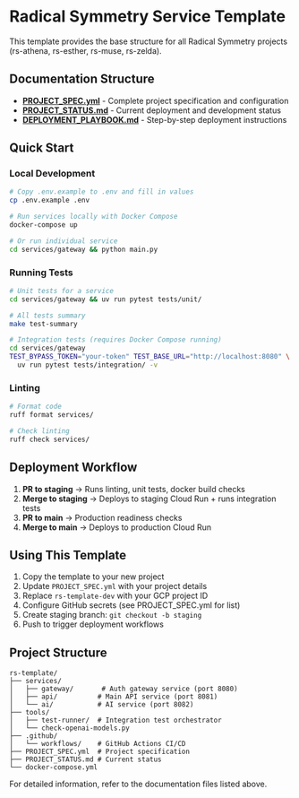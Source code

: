 # Radical Symmetry Service Template

This template provides the base structure for all Radical Symmetry projects (rs-athena, rs-esther, rs-muse, rs-zelda).

## Documentation Structure

- **[PROJECT_SPEC.yml](PROJECT_SPEC.yml)** - Complete project specification and configuration
- **[PROJECT_STATUS.md](PROJECT_STATUS.md)** - Current deployment and development status
- **[DEPLOYMENT_PLAYBOOK.md](../DEPLOYMENT_PLAYBOOK.md)** - Step-by-step deployment instructions

## Quick Start

### Local Development

```bash
# Copy .env.example to .env and fill in values
cp .env.example .env

# Run services locally with Docker Compose
docker-compose up

# Or run individual service
cd services/gateway && python main.py
```

### Running Tests

```bash
# Unit tests for a service
cd services/gateway && uv run pytest tests/unit/

# All tests summary
make test-summary

# Integration tests (requires Docker Compose running)
cd services/gateway
TEST_BYPASS_TOKEN="your-token" TEST_BASE_URL="http://localhost:8080" \
  uv run pytest tests/integration/ -v
```

### Linting

```bash
# Format code
ruff format services/

# Check linting
ruff check services/
```

## Deployment Workflow

1. **PR to staging** → Runs linting, unit tests, docker build checks
2. **Merge to staging** → Deploys to staging Cloud Run + runs integration tests
3. **PR to main** → Production readiness checks
4. **Merge to main** → Deploys to production Cloud Run

## Using This Template

1. Copy the template to your new project
2. Update `PROJECT_SPEC.yml` with your project details
3. Replace `rs-template-dev` with your GCP project ID
4. Configure GitHub secrets (see PROJECT_SPEC.yml for list)
5. Create staging branch: `git checkout -b staging`
6. Push to trigger deployment workflows

## Project Structure

```
rs-template/
├── services/
│   ├── gateway/       # Auth gateway service (port 8080)
│   ├── api/          # Main API service (port 8081)
│   └── ai/           # AI service (port 8082)
├── tools/
│   ├── test-runner/  # Integration test orchestrator
│   └── check-openai-models.py
├── .github/
│   └── workflows/    # GitHub Actions CI/CD
├── PROJECT_SPEC.yml  # Project specification
├── PROJECT_STATUS.md # Current status
└── docker-compose.yml
```

For detailed information, refer to the documentation files listed above.